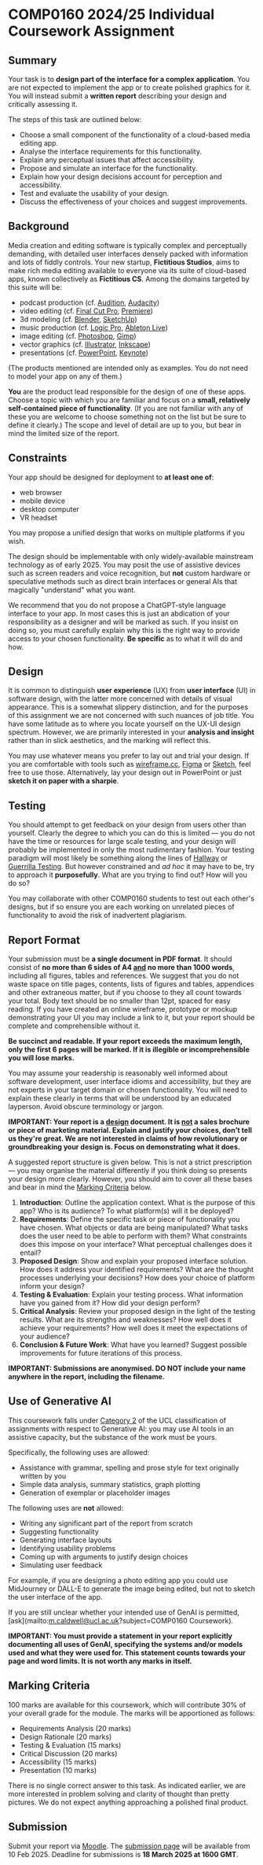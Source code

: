 # COMP0160 2024/25 Individual Coursework Assignment


## Summary

Your task is to **design part of the interface for a complex application**. You are not expected to implement the app or to create polished graphics for it. You will instead submit a **written report** describing your design and critically assessing it.

The steps of this task are outlined below:

* Choose a small component of the functionality of a cloud-based media editing app.
* Analyse the interface requirements for this functionality.
* Explain any perceptual issues that affect accessibility.
* Propose and simulate an interface for the functionality.
* Explain how your design decisions account for perception and accessibility.
* Test and evaluate the usability of your design.
* Discuss the effectiveness of your choices and suggest improvements.


## Background

Media creation and editing software is typically complex and perceptually demanding, with detailed user interfaces densely packed with information and lots of fiddly controls. Your new startup, **Fictitious Studios**, aims to make rich media editing available to everyone via its suite of cloud-based apps, known collectively as **Fictitious CS**. Among the domains targeted by this suite will be:

* podcast production (cf. [Audition](https://www.adobe.com/uk/products/audition.html), [Audacity](https://www.audacityteam.org/))
* video editing (cf. [Final Cut Pro](https://www.apple.com/uk/final-cut-pro/), [Premiere](https://www.adobe.com/uk/products/premiere.html))
* 3d modeling (cf. [Blender](https://www.blender.org/), [SketchUp](https://www.sketchup.com/))
* music production (cf. [Logic Pro](https://www.apple.com/uk/logic-pro/), [Ableton Live](https://www.ableton.com/en/live/))
* image editing (cf. [Photoshop](https://www.adobe.com/uk/products/photoshop.html), [Gimp](https://www.gimp.org/))
* vector graphics (cf. [Illustrator](https://www.adobe.com/uk/products/illustrator.html), [Inkscape](https://inkscape.org/))
* presentations (cf. [PowerPoint](https://www.microsoft.com/en-us/microsoft-365/powerpoint/), [Keynote](https://www.apple.com/uk/keynote/))

(The products mentioned are intended only as examples. You do not need to model your app on any of them.)

**You** are the product lead responsible for the design of one of these apps. Choose a topic with which you are familiar and focus on a **small, relatively self-contained piece of functionality**. (If you are not familiar with any of these you are welcome to choose something not on the list but be sure to define it clearly.) The scope and level of detail are up to you, but bear in mind the limited size of the report.


## Constraints

Your app should be designed for deployment to **at least one of**:

* web browser
* mobile device
* desktop computer
* VR headset

You may propose a unified design that works on multiple platforms if you wish.

The design should be implementable with only widely-available mainstream technology as of early 2025. You may posit the use of assistive devices such as screen readers and voice recognition, but **not** custom hardware or speculative methods such as direct brain interfaces or general AIs that magically "understand" what you want.

We recommend that you do not propose a ChatGPT-style language interface to your app. In most cases this is just an abdication of your responsibility as a designer and will be marked as such. If you insist on doing so, you must carefully explain why this is the right way to provide access to your chosen functionality. **Be specific** as to what it will do and how.

## Design

It is common to distinguish **user experience** (UX) from **user interface** (UI) in software design, with the latter more concerned with details of visual appearance. This is a somewhat slippery distinction, and for the purposes of this assignment we are not concerned with such nuances of job title. You have some latitude as to where you locate yourself on the UX-UI design spectrum. However, we are primarily interested in your **analysis and insight** rather than in slick aesthetics, and the marking will reflect this.

You may use whatever means you prefer to lay out and trial your design. If you are comfortable with tools such as [wireframe.cc](http://wireframe.cc/), [Figma](https://www.figma.com/) or [Sketch](https://www.sketch.com/), feel free to use those. Alternatively, lay your design out in PowerPoint or just **sketch it on paper with a sharpie**.


## Testing

You should attempt to get feedback on your design from users other than yourself. Clearly the degree to which you can do this is limited — you do not have the time or resources for large scale testing, and your design will probably be implemented in only the most rudimentary fashion. Your testing paradigm will most likely be something along the lines of [Hallway](https://en.wikipedia.org/wiki/Usability_testing#Hallway_testing) or [Guerrilla Testing](https://xd.adobe.com/ideas/process/user-testing/hallway-usability-test-guerrilla-testing/). But however constrained and *ad hoc* it may have to be, try to approach it **purposefully**. What are you trying to find out? How will you do so?

You may collaborate with other COMP0160 students to test out each other's designs, but if so ensure you are each working on unrelated pieces of functionality to avoid the risk of inadvertent plagiarism.


## Report Format

Your submission must be **a single document in PDF format**. It should consist of **no more than 6 sides of A4 <u>and</u> no more than 1000 words**, including all figures, tables and references. We suggest that you do not waste space on title pages, contents, lists of figures and tables, appendices and other extraneous matter, but if you choose to they all count towards your total. Body text should be no smaller than 12pt, spaced for easy reading. If you have created an online wireframe, prototype or mockup demonstrating your UI you may include a link to it, but your report should be complete and comprehensible without it.

**Be succinct and readable. If your report exceeds the maximum length, only the first 6 pages will be marked. If it is illegible or incomprehensible you will lose marks.**

You may assume your readership is reasonably well informed about software development, user interface idioms and accessibility, but they are not experts in your target domain or chosen functionality. You will need to explain these clearly in terms that will be understood by an educated layperson. Avoid obscure terminology or jargon.

**IMPORTANT: Your report is a <u>design</u> document. It is <u>not</u> a sales brochure or piece of marketing material. Explain and justify your choices, don't tell us they're great. We are not interested in claims of how revolutionary or groundbreaking your design is. Focus on demonstrating what it does.**

A suggested report structure is given below. This is not a strict prescription — you may organise the material differently if you think doing so presents your design more clearly. However, you should aim to cover all these bases and bear in mind the [Marking Criteria](#marking) below.

1. **Introduction**: Outline the application context. What is the purpose of this app? Who is its audience? To what platform(s) will it be deployed?
2. **Requirements**: Define the specific task or piece of functionality you have chosen. What objects or data are being manipulated? What tasks does the user need to be able to perform with them? What constraints does this impose on your interface? What perceptual challenges does it entail?
3. **Proposed Design**: Show and explain your proposed interface solution. How does it address your identified requirements? What are the thought processes underlying your decisions? How does your choice of platform inform your design?
4. **Testing & Evaluation**: Explain your testing process. What information have you gained from it? How did your design perform?
5. **Critical Analysis**: Review your proposed design in the light of the testing results. What are its strengths and weaknesses? How well does it achieve your requirements? How well does it meet the expectations of your audience?
6. **Conclusion & Future Work**: What have you learned? Suggest possible improvements for future iterations of this process.

**IMPORTANT: Submissions are anonymised. DO NOT include your name anywhere in the report, including the filename.**

## Use of Generative AI

This coursework falls under [Category 2](https://www.ucl.ac.uk/teaching-learning/generative-ai-hub/using-ai-tools-assessment#%20AI%20tools%20can%20be%20used%20in%20an%20assistive%20role*) of the UCL classification of assignments with respect to Generative AI: you may use AI tools in an assistive capacity, but the substance of the work must be yours.

Specifically, the following uses are allowed:

* Assistance with grammar, spelling and prose style for text originally written by you
* Simple data analysis, summary statistics, graph plotting
* Generation of exemplar or placeholder images

The following uses are **not** allowed:

* Writing any significant part of the report from scratch
* Suggesting functionality
* Generating interface layouts
* Identifying usability problems
* Coming up with arguments to justify design choices
* Simulating user feedback

For example, if you are designing a photo editing app you could use MidJourney or DALL-E to generate the image being edited, but not to sketch the user interface of the app.

If you are still unclear whether your intended use of GenAI is permitted, [ask](mailto:m.caldwell@ucl.ac.uk?subject=COMP0160 Coursework).

**IMPORTANT: You must provide a statement in your report explicitly documenting all uses of GenAI, specifying the systems and/or models used and what they were used for. This statement counts towards your page and word limits. It is not worth any marks in itself.**


## <a name="marking"></a>Marking Criteria

100 marks are available for this coursework, which will contribute 30% of your overall grade for the module. The marks will be apportioned as follows:

* Requirements Analysis (20 marks)
* Design Rationale (20 marks)
* Testing & Evaluation (15 marks)
* Critical Discussion (20 marks)
* Accessibility (15 marks)
* Presentation (10 marks)

There is no single correct answer to this task. As indicated earlier, we are more interested in problem solving and clarity of thought than pretty pictures. We do not expect anything approaching a polished final product.

## Submission

Submit your report via [Moodle](https://moodle.ucl.ac.uk/course/view.php?id=41697). The [submission page](https://moodle.ucl.ac.uk/mod/assign/view.php?id=6128061) will be available from 10 Feb 2025. Deadline for submissions is **18 March 2025 at 1600 GMT**.


